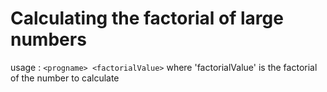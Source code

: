 # Calculating the factorial of large numbers
usage : ``` <progname> <factorialValue> ```
where 'factorialValue' is the factorial of the number to calculate